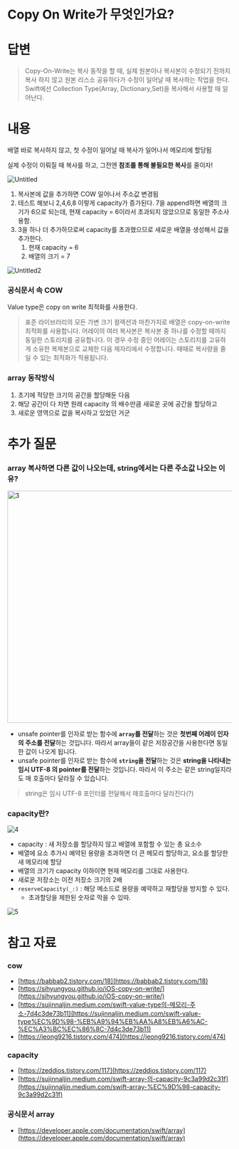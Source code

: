 # Copy On Write가 무엇인가요?

# 답변

> Copy-On-Write는 복사 동작을 할 때, 실제 원본이나 복사본이 수정되기 전까지 복사 하지 않고 원본 리스소 공유하다가 수정이 일어날 때 복사하는 작업을 한다.
Swift에선 Collection Type(Array, Dictionary,Set)을 복사해서 사용할 때 일어난다.
> 

# 내용

배열 바로 복사하지 않고, 첫 수정이 일어날 때 복사가 일어나서 메모리에 할당됨

실제 수정이 이뤄질 때 복사를 하고, 그전엔 **참조를 통해 불필요한 복사**를 줄이자!

![Untitled](https://user-images.githubusercontent.com/37897873/214742487-0ea310fa-31b8-45e4-89c8-9e27e7688006.png)


1. 복사본에 값을 추가하면 COW 일어나서 주소값 변경됨
2. 테스트 해보니 2,4,6,8 이렇게 capacity가 증가된다. 7을 append하면 배열의 크기가 6으로 되는데, 현재 capacity = 6이라서 초과되지 않았으므로 동일한 주소사용함.
3. 3을 하나 더 추가하므로써 capacity를 초과했으므로 새로운 배열을 생성해서 값을 추가한다.
    1. 현재 capacity = 6
    2. 배열의 크기 = 7

![Untitled2](https://user-images.githubusercontent.com/37897873/214742483-9dcb33d6-9761-48b1-80ec-3c946111d105.png)

### 공식문서 속 COW

Value type은 copy on write 최적화를 사용한다.

> 표준 라이브러리의 모든 가변 크기 컬렉션과 마찬가지로 배열은 copy-on-write 최적화를 사용합니다. 어레이의 여러 복사본은 복사본 중 하나를 수정할 때까지 동일한 스토리지를 공유합니다. 이 경우 수정 중인 어레이는 스토리지를 고유하게 소유한 복제본으로 교체한 다음 제자리에서 수정합니다. 때때로 복사량을 줄일 수 있는 최적화가 적용됩니다.

</aside>

### array 동작방식

1. 초기에 적당한 크기의 공간을 할당해둔 다음
2. 해당 공간이 다 차면 원래 capacity 의 배수만큼 새로운 곳에 공간을 할당하고
3. 새로운 영역으로 값을 복사하고 있었던 거군

# 추가 질문

### array 복사하면 다른 값이 나오는데, string에서는 다른 주소값 나오는 이유?

<img width="522" alt="3" src="https://user-images.githubusercontent.com/37897873/214742478-ed2b7146-458f-4c52-a77e-d30c4aa91cdf.png">

- unsafe pointer를 인자로 받는 함수에 **`array`를 전달**하는 것은 **첫번째 어레이 인자의 주소를 전달**하는 것입니다. 따라서 array들이 같은 저장공간을 사용한다면 동일한 값이 나오게 됩니다.
- unsafe pointer를 인자로 받는 함수에 **`string`을 전달**하는 것은 **string을 나타내는 임시 UTF-8 의 pointer를 전달**하는 것입니다. 따라서 이 주소는 같은 string일지라도 매 호출마다 달라질 수 있습니다.

> string은 임시 UTF-8 포인터를 전달해서 매호출마다 달라진다(?)
> 

### capacity란?

![4](https://user-images.githubusercontent.com/37897873/214742473-ba82c23c-46af-4625-b13a-5ca1e481a84b.png)

- capacity : 새 저장소를 할당하지 않고 배열에 포함할 수 있는 총 요소수
- 배열에 요소 추가시 예약된 용량을 초과하면 더 큰 메모리 할당하고, 요소를 할당한 새 메모리에 할당
- 배열의 크기가 capacity 이하이면 현재 메모리를 그대로 사용한다.
- 새로운 저장소는 이전 저장소 크기의 2배
- `reserveCapacity(_:)` : 해당 메소드로 용량을 예약하고 재할당을 방지할 수 있다.
    - 초과할당을 제한된 숫자로 막을 수 있따.

![5](https://user-images.githubusercontent.com/37897873/214742469-2e0c500d-23d1-44ed-a887-e9921dde3070.png)

# 참고 자료

### cow

- [https://babbab2.tistory.com/18](https://babbab2.tistory.com/18)
- [https://sihyungyou.github.io/iOS-copy-on-write/](https://sihyungyou.github.io/iOS-copy-on-write/)
- [https://sujinnaljin.medium.com/swift-value-type의-메모리-주소-7d4c3de73b11](https://sujinnaljin.medium.com/swift-value-type%EC%9D%98-%EB%A9%94%EB%AA%A8%EB%A6%AC-%EC%A3%BC%EC%86%8C-7d4c3de73b11)
- [https://jeong9216.tistory.com/474](https://jeong9216.tistory.com/474)

### capacity

- [https://zeddios.tistory.com/117](https://zeddios.tistory.com/117)
- [https://sujinnaljin.medium.com/swift-array-의-capacity-9c3a99d2c31f](https://sujinnaljin.medium.com/swift-array-%EC%9D%98-capacity-9c3a99d2c31f)

### 공식문서 array

- [https://developer.apple.com/documentation/swift/array](https://developer.apple.com/documentation/swift/array)
